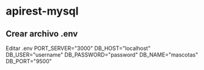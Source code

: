 # apirest-mysql
##  Crear archivo .env
Editar .env
PORT_SERVER="3000"
DB_HOST="localhost"
DB_USER="username"
DB_PASSWORD="password"
DB_NAME="mascotas"
DB_PORT="9500"
